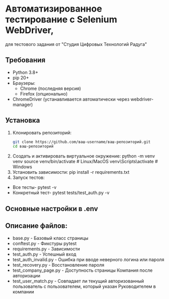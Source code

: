 # Автоматизированное тестирование с Selenium WebDriver,<br> 
для тестового задания от "Студия Цифровых Технологий Радуга"

## Требования
- Python 3.8+
- pip 20+
- Браузеры:
  - Chrome (последняя версия)
  - Firefox (опционально)
- ChromeDriver (устанавливается автоматически через webdriver-manager)

## Установка
1. Клонировать репозиторий:
   ```bash
   git clone https://github.com/ваш-username/ваш-репозиторий.git
   cd ваш-репозиторий
2. Создать и активировать виртуальное окружение:
python -m venv venv
source venv/bin/activate  # Linux/MacOS
venv\Scripts\activate     # Windows
3. Установить зависимости: pip install -r requirements.txt
4. Запуск тестов: 
- Все тесты- pytest -v
- Конкретный тест- pytest tests/test_auth.py -v

## Основные настройки в .env

## Описание файлов:
- base.py - Базовый класс страницы
- conftest.py - Фикстуры pytest
- requirements.py - Зависимости
- test_auth.py - Успешный вход
- test_auth_invalid.py - Ошибка при вводе неверного логина или пароля
- test_recovery.py - Восстановление пароля
- test_company_page.py - Доступность страницы Компания после авторизации
- test_user_match.py - Совпадает ли текущий авторизованный пользователь с пользователем, который указан Руководителем в компании
